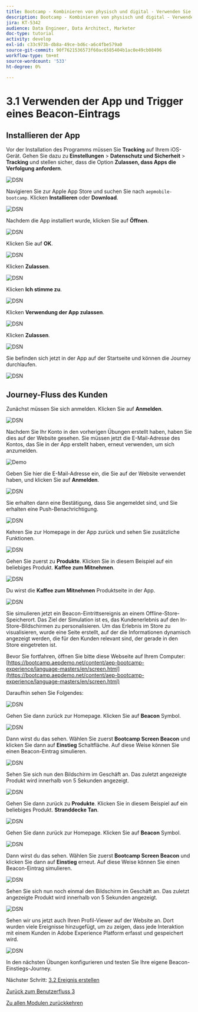 ```yaml
---
title: Bootcamp - Kombinieren von physisch und digital - Verwenden Sie die mobile App und Trigger eines Beacon-Eintrags
description: Bootcamp - Kombinieren von physisch und digital - Verwenden Sie die mobile App und Trigger eines Beacon-Eintrags
jira: KT-5342
audience: Data Engineer, Data Architect, Marketer
doc-type: tutorial
activity: develop
exl-id: c33c973b-db8a-49ce-bd6c-a6c4fbe579a0
source-git-commit: 90f7621536573f60ac6585404b1ac0e49cb08496
workflow-type: tm+mt
source-wordcount: '533'
ht-degree: 0%

---
```


# 3.1 Verwenden der App und Trigger eines Beacon-Eintrags

## Installieren der App

Vor der Installation des Programms müssen Sie **Tracking** auf Ihrem iOS-Gerät. Gehen Sie dazu zu **Einstellungen** > **Datenschutz und Sicherheit** > **Tracking** und stellen sicher, dass die Option **Zulassen, dass Apps die Verfolgung anfordern**.

![DSN](./../uc3/images/app4.png)

Navigieren Sie zur Apple App Store und suchen Sie nach `aepmobile-bootcamp`. Klicken **Installieren** oder **Download**.

![DSN](./../uc3/images/app1.png)

Nachdem die App installiert wurde, klicken Sie auf **Öffnen**.

![DSN](./../uc3/images/app2.png)

Klicken Sie auf **OK**.

![DSN](./../uc3/images/app9.png)

Klicken **Zulassen**.

![DSN](./../uc3/images/app3.png)

Klicken **Ich stimme zu**.

![DSN](./../uc3/images/app7.png)

Klicken **Verwendung der App zulassen**.

![DSN](./../uc3/images/app8.png)

Klicken **Zulassen**.

![DSN](./../uc3/images/app5.png)

Sie befinden sich jetzt in der App auf der Startseite und können die Journey durchlaufen.

![DSN](./../uc3/images/app12.png)

## Journey-Fluss des Kunden

Zunächst müssen Sie sich anmelden. Klicken Sie auf **Anmelden**.

![DSN](./images/app13.png)

Nachdem Sie Ihr Konto in den vorherigen Übungen erstellt haben, haben Sie dies auf der Website gesehen. Sie müssen jetzt die E-Mail-Adresse des Kontos, das Sie in der App erstellt haben, erneut verwenden, um sich anzumelden.

![Demo](./images/pv1.png)

Geben Sie hier die E-Mail-Adresse ein, die Sie auf der Website verwendet haben, und klicken Sie auf **Anmelden**.

![DSN](./images/app14.png)

Sie erhalten dann eine Bestätigung, dass Sie angemeldet sind, und Sie erhalten eine Push-Benachrichtigung.

![DSN](./images/app15.png)

Kehren Sie zur Homepage in der App zurück und sehen Sie zusätzliche Funktionen.

![DSN](./images/app17.png)

Gehen Sie zuerst zu **Produkte**. Klicken Sie in diesem Beispiel auf ein beliebiges Produkt. **Kaffee zum Mitnehmen**.

![DSN](./images/app19.png)

Du wirst die **Kaffee zum Mitnehmen** Produktseite in der App.

![DSN](./images/app20.png)

Sie simulieren jetzt ein Beacon-Eintrittsereignis an einem Offline-Store-Speicherort. Das Ziel der Simulation ist es, das Kundenerlebnis auf den In-Store-Bildschirmen zu personalisieren. Um das Erlebnis im Store zu visualisieren, wurde eine Seite erstellt, auf der die Informationen dynamisch angezeigt werden, die für den Kunden relevant sind, der gerade in den Store eingetreten ist.

Bevor Sie fortfahren, öffnen Sie bitte diese Webseite auf Ihrem Computer: [https://bootcamp.aepdemo.net/content/aep-bootcamp-experience/language-masters/en/screen.html](https://bootcamp.aepdemo.net/content/aep-bootcamp-experience/language-masters/en/screen.html)

Daraufhin sehen Sie Folgendes:

![DSN](./images/screen1.png)

Gehen Sie dann zurück zur Homepage. Klicken Sie auf **Beacon** Symbol.

![DSN](./images/app23.png)

Dann wirst du das sehen. Wählen Sie zuerst **Bootcamp Screen Beacon** und klicken Sie dann auf **Einstieg** Schaltfläche. Auf diese Weise können Sie einen Beacon-Eintrag simulieren.

![DSN](./images/app21.png)

Sehen Sie sich nun den Bildschirm im Geschäft an. Das zuletzt angezeigte Produkt wird innerhalb von 5 Sekunden angezeigt.

![DSN](./images/screen2.png)

Gehen Sie dann zurück zu **Produkte**. Klicken Sie in diesem Beispiel auf ein beliebiges Produkt. **Stranddecke Tan**.

![DSN](./images/app22.png)

Gehen Sie dann zurück zur Homepage. Klicken Sie auf **Beacon** Symbol.

![DSN](./images/app23.png)

Dann wirst du das sehen. Wählen Sie zuerst **Bootcamp Screen Beacon** und klicken Sie dann auf **Einstieg** erneut. Auf diese Weise können Sie einen Beacon-Eintrag simulieren.

![DSN](./images/app21.png)

Sehen Sie sich nun noch einmal den Bildschirm im Geschäft an. Das zuletzt angezeigte Produkt wird innerhalb von 5 Sekunden angezeigt.

![DSN](./images/screen3.png)

Sehen wir uns jetzt auch Ihren Profil-Viewer auf der Website an. Dort wurden viele Ereignisse hinzugefügt, um zu zeigen, dass jede Interaktion mit einem Kunden in Adobe Experience Platform erfasst und gespeichert wird.

![DSN](./images/screen4.png)

In den nächsten Übungen konfigurieren und testen Sie Ihre eigene Beacon-Einstiegs-Journey.

Nächster Schritt: [3.2 Ereignis erstellen](./ex2.md)

[Zurück zum Benutzerfluss 3](./uc3.md)

[Zu allen Modulen zurückkehren](../../overview.md)

